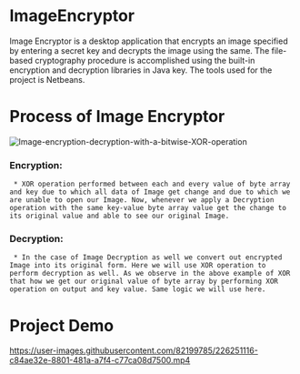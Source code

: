 # ImageEncryptor
 Image Encryptor is a desktop application that encrypts an image specified by entering a secret key and decrypts the image using the same.
 The file-based cryptography procedure is accomplished using the built-in encryption and decryption libraries in Java key.
 The tools used for the project is Netbeans.
 
 # Process of Image Encryptor
 ![Image-encryption-decryption-with-a-bitwise-XOR-operation](https://github.com/NITHISHRAM1/imageEncryption/assets/82199785/c22ea027-c599-4c4b-aea4-2cda68f1632e)
### Encryption:
     * XOR operation performed between each and every value of byte array and key due to which all data of Image get change and due to which we are unable to open our Image. Now, whenever we apply a Decryption operation with the same key-value byte array value get the change to its original value and able to see our original Image.
### Decryption:
     * In the case of Image Decryption as well we convert out encrypted Image into its original form. Here we will use XOR operation to perform decryption as well. As we observe in the above example of XOR that how we get our original value of byte array by performing XOR operation on output and key value. Same logic we will use here.
 
# Project Demo
 
https://user-images.githubusercontent.com/82199785/226251116-c84ae32e-8801-481a-a7f4-c77ca08d7500.mp4
